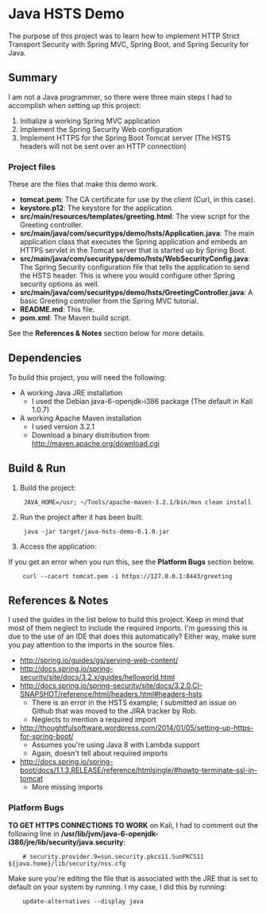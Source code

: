 # Java HSTS Demo 

The purpose of this project was to learn how to implement HTTP Strict
Transport Security with Spring MVC, Spring Boot, and Spring Security for
Java. 

## Summary

I am not a Java programmer, so there were three main steps I had to
accomplish when setting up this project:

1. Initialize a working Spring MVC application
2. Implement the Spring Security Web configuration
3. Implement HTTPS for the Spring Boot Tomcat server (The HSTS headers will not be sent over an HTTP connection)

### Project files

These are the files that make this demo work.

* **tomcat.pem**: The CA certificate for use by the client (Curl, in this case).
* **keystore.p12**: The keystore for the application.
* **src/main/resources/templates/greeting.html**: The view script for the
  Greeting controller.
* **src/main/java/com/securityps/demo/hsts/Application.java**: The main
  application class that executes the Spring application and embeds an
  HTTPS servlet in the Tomcat server that is started up by Spring Boot.
* **src/main/java/com/securityps/demo/hsts/WebSecurityConfig.java**: The Spring
  Security configuration file that tells the application to send the HSTS
  header. This is where you would configure other Spring security options
  as well.
* **src/main/java/com/securityps/demo/hsts/GreetingController.java**: A
  basic Greeting controller from the Spring MVC tutorial.
* **README.md**: This file.
* **pom.xml**: The Maven build script.

See the **References & Notes** section below for more details.

## Dependencies

To build this project, you will need the following:

* A working Java JRE installation
  * I used the Debian java-6-openjdk-i386 package (The default in Kali 1.0.7)
* A working Apache Maven installation
  * I used version 3.2.1 
  * Download a binary distribution from http://maven.apache.org/download.cgi

## Build & Run

1. Build the project:

        JAVA_HOME=/usr; ~/Tools/apache-maven-3.2.1/bin/mvn clean install

2. Run the project after it has been built:

        java -jar target/java-hsts-demo-0.1.0.jar

3. Access the application:

If you get an error when you run this, see the **Platform Bugs** section
below.

        curl --cacert tomcat.pem -i https://127.0.0.1:8443/greeting

## References & Notes

I used the guides in the list below to build this project. Keep in mind
that most of them neglect to include the required imports. I'm guessing
this is due to the use of an IDE that does this automatically? Either way,
make sure you pay attention to the imports in the source files.

* http://spring.io/guides/gs/serving-web-content/
* http://docs.spring.io/spring-security/site/docs/3.2.x/guides/helloworld.html
* http://docs.spring.io/spring-security/site/docs/3.2.0.CI-SNAPSHOT/reference/html/headers.html#headers-hsts
  * There is an error in the HSTS example; I submitted an issue on Github
    that was moved to the JIRA tracker by Rob.
  * Neglects to mention a required import
* http://thoughtfulsoftware.wordpress.com/2014/01/05/setting-up-https-for-spring-boot/
  * Assumes you're using Java 8 with Lambda support
  * Again, doesn't tell about required imports
* http://docs.spring.io/spring-boot/docs/1.1.3.RELEASE/reference/htmlsingle/#howto-terminate-ssl-in-tomcat
  * More missing imports

### Platform Bugs

**TO GET HTTPS CONNECTIONS TO WORK** on Kali, I had to comment out the
following line in **/usr/lib/jvm/java-6-openjdk-i386/jre/lib/security/java.security**: 
 
        # security.provider.9=sun.security.pkcs11.SunPKCS11 ${java.home}/lib/security/nss.cfg

Make sure you're editing the file that is associated with the JRE that is
set to default on your system by running. I my case, I did this by
running:

        update-alternatives --display java
